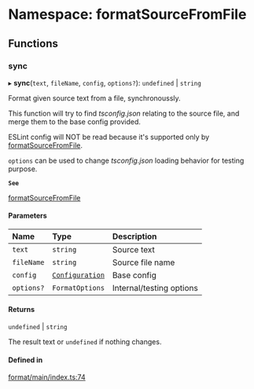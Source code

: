 # Namespace: formatSourceFromFile

## Functions

### sync

▸ **sync**(`text`, `fileName`, `config`, `options?`): `undefined` \| `string`

Format given source text from a file, synchronoussly.

This function will try to find _tsconfig.json_ relating to the source file,
and merge them to the base config provided.

ESLint config will NOT be read because it's supported only by [formatSourceFromFile](formatSourceFromFile.md).

`options` can be used to change _tsconfig.json_ loading behavior for testing
purpose.

**`See`**

[formatSourceFromFile](formatSourceFromFile.md)

#### Parameters

| Name | Type | Description |
| :------ | :------ | :------ |
| `text` | `string` | Source text |
| `fileName` | `string` | Source file name |
| `config` | [`Configuration`](../interfaces/Configuration.md) | Base config |
| `options?` | `FormatOptions` | Internal/testing options |

#### Returns

`undefined` \| `string`

The result text or `undefined` if nothing changes.

#### Defined in

[format/main/index.ts:74](https://github.com/daidodo/format-imports/blob/4f3f977/src/lib/format/main/index.ts#L74)
